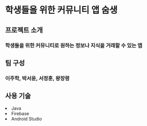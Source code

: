 <h1>학생들을 위한 커뮤니티 앱 숨생</h1>
<h2>프로젝트 소개</h2>
<h3>학생들을 위한 커뮤니티로 원하는 정보나 지식을 거래할 수 있는 앱</h3>
<h2>팀 구성</h2>
<h3>이주학, 박서윤, 서정훈, 왕장령
<h2>사용 기술</h2>
<li>Java</li>
<li>Firebase</li>
<li>Android Studio</li>

